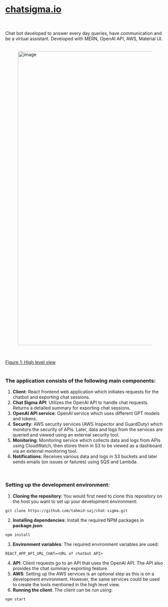# [chatsigma.io](https://www.chatsigma.io/)
<br>

Chat bot developed to answer every day queries, have communication and be a virtual assistant. Developed with MERN, OpenAI API, AWS, Material UI.
<br>
<br>

<figure>
  <img width="927" alt="image" src="https://github.com/user-attachments/assets/3e052a4b-9faa-4bf4-a33c-079843a5942a">
</figure>
<br>

[Figure 1: High level view](https://whimsical.com/chat-sigma-WwC92dVpKTpRRhUoHBmWXg)
<br>
<br>

### The application consists of the following main components:

1. __Client__: React frontend web application which initiates requests for the chatbot and exporting chat sessions.
2. __Chat Sigma API__: Utilizes the OpenAI API to handle chat requests. Returns a detailed summary for exporting chat sessions.
3. __OpenAI API service__: OpenAI service which uses different GPT models and tokens.
4. __Security__: AWS security services (AWS Inspector and GuardDuty) which monitors the security of APIs. Later, data and logs from the services are queried and viewed using an external security tool.
5. __Monitoring__: Monitoring service which collects data and logs from APIs using CloudWatch, then stores them in S3 to be viewed as a dashboard via an external monitoring tool. 
6. __Notifications__: Receives various data and logs in S3 buckets and later sends emails (on issues or failures) using SQS and Lambda.
<br>

### Setting up the development environment:

1. __Cloning the repository__: You would first need to clone this repository on the host you want to set up your development environment:
```shell
git clone https://github.com/tahmid-saj/chat-sigma.git
```
2. __Installing dependencies__: Install the required NPM packages in __package.json__:
```shell
npm install
```
3. __Environment variables__: The required environment variables are used:
```env
REACT_APP_API_URL_CHAT=<URL of chatbot API>
```
4. __API__: Client requests go to an API that uses the OpenAI API. The API also provides the chat summary exporting feature.
5. __AWS__: Setting up the AWS services is an optional step as this is on a development environment. However, the same services could be used to create the tools mentioned in the high level view.
6. __Running the client__: The client can be run using:
```
npm start
```
